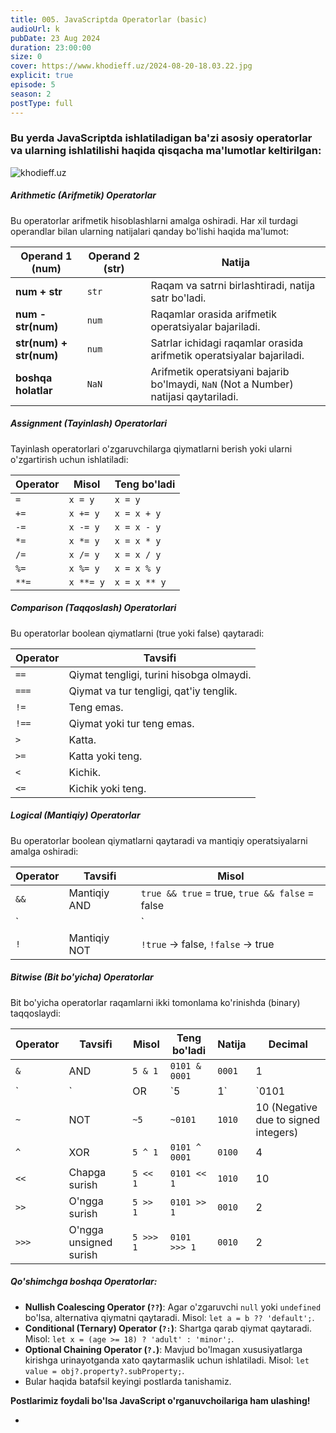 ```yaml
---
title: 005. JavaScriptda Operatorlar (basic)
audioUrl: k
pubDate: 23 Aug 2024
duration: 23:00:00
size: 0
cover: https://www.khodieff.uz/2024-08-20-18.03.22.jpg
explicit: true
episode: 5
season: 2
postType: full
---
```

### Bu yerda JavaScriptda ishlatiladigan ba'zi asosiy operatorlar va ularning ishlatilishi haqida qisqacha ma'lumotlar keltirilgan:



![khodieff.uz](https://miro.medium.com/v2/resize:fit:883/0*iFP3jq2pByQErvd4.png "khodieff.uz")

##### Arithmetic (Arifmetik) Operatorlar



Bu operatorlar arifmetik hisoblashlarni amalga oshiradi. Har xil turdagi operandlar bilan ularning natijalari qanday bo'lishi haqida ma'lumot:

| Operand 1 (num)         | Operand 2 (str) | Natija                                                                               |
| ----------------------- | --------------- | ------------------------------------------------------------------------------------ |
| **num + str**           | `str`           | Raqam va satrni birlashtiradi, natija satr bo'ladi.                                  |
| **num - str(num)**      | `num`           | Raqamlar orasida arifmetik operatsiyalar bajariladi.                                 |
| **str(num) + str(num)** | `num`           | Satrlar ichidagi raqamlar orasida arifmetik operatsiyalar bajariladi.                |
| **boshqa holatlar**     | `NaN`           | Arifmetik operatsiyani bajarib bo'lmaydi, `NaN` (Not a Number) natijasi qaytariladi. |

##### Assignment (Tayinlash) Operatorlari

Tayinlash operatorlari o'zgaruvchilarga qiymatlarni berish yoki ularni o'zgartirish uchun ishlatiladi:

| Operator | Misol     | Teng bo'ladi |
| -------- | --------- | ------------ |
| `=`      | `x = y`   | `x = y`      |
| `+=`     | `x += y`  | `x = x + y`  |
| `-=`     | `x -= y`  | `x = x - y`  |
| `*=`     | `x *= y`  | `x = x * y`  |
| `/=`     | `x /= y`  | `x = x / y`  |
| `%=`     | `x %= y`  | `x = x % y`  |
| `**=`    | `x **= y` | `x = x ** y` |

##### Comparison (Taqqoslash) Operatorlari

Bu operatorlar boolean qiymatlarni (true yoki false) qaytaradi:

| Operator | Tavsifi                                  |
| -------- | ---------------------------------------- |
| `==`     | Qiymat tengligi, turini hisobga olmaydi. |
| `===`    | Qiymat va tur tengligi, qat'iy tenglik.  |
| `!=`     | Teng emas.                               |
| `!==`    | Qiymat yoki tur teng emas.               |
| `>`      | Katta.                                   |
| `>=`     | Katta yoki teng.                         |
| `<`      | Kichik.                                  |
| `<=`     | Kichik yoki teng.                        |

##### Logical (Mantiqiy) Operatorlar

Bu operatorlar boolean qiymatlarni qaytaradi va mantiqiy operatsiyalarni amalga oshiradi:

| Operator | Tavsifi      | Misol                                            |
| -------- | ------------ | ------------------------------------------------ |
| `&&`     | Mantiqiy AND | `true && true` = true, `true && false` = false   |
| `||`     | Mantiqiy OR  | `true || false` = true, `false || false` = false |
| `!`      | Mantiqiy NOT | `!true` → false, `!false` → true                 |

##### Bitwise (Bit bo'yicha) Operatorlar

Bit bo'yicha operatorlar raqamlarni ikki tomonlama ko'rinishda (binary) taqqoslaydi:

| Operator | Tavsifi                | Misol     | Teng bo'ladi  | Natija | Decimal                              |
| -------- | ---------------------- | --------- | ------------- | ------ | ------------------------------------ |
| `&`      | AND                    | `5 & 1`   | `0101 & 0001` | `0001` | 1                                    |
| `|`      | OR                     | `5 | 1`   | `0101 | 0001` | `0101` | 5                                    |
| `~`      | NOT                    | `~5`      | `~0101`       | `1010` | 10 (Negative due to signed integers) |
| `^`      | XOR                    | `5 ^ 1`   | `0101 ^ 0001` | `0100` | 4                                    |
| `<<`     | Chapga surish          | `5 << 1`  | `0101 << 1`   | `1010` | 10                                   |
| `>>`     | O'ngga surish          | `5 >> 1`  | `0101 >> 1`   | `0010` | 2                                    |
| `>>>`    | O'ngga unsigned surish | `5 >>> 1` | `0101 >>> 1`  | `0010` | 2                                    |

##### Qo'shimchga boshqa Operatorlar:



* **Nullish Coalescing Operator (`??`)**: Agar o'zgaruvchi `null` yoki `undefined` bo'lsa, alternativa qiymatni qaytaradi. Misol: `let a = b ?? 'default';`.
* **Conditional (Ternary) Operator (`?:`)**: Shartga qarab qiymat qaytaradi. Misol: `let x = (age >= 18) ? 'adult' : 'minor';`.
* **Optional Chaining Operator (`?.`)**: Mavjud bo'lmagan xususiyatlarga kirishga urinayotganda xato qaytarmaslik uchun ishlatiladi. Misol: `let value = obj?.property?.subProperty;`.
* Bular haqida batafsil keyingi postlarda tanishamiz.



**Postlarimiz foydali bo'lsa JavaScript o'rganuvchoilariga ham ulashing!**

*